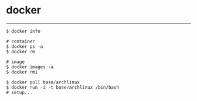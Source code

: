 # docker

---

```
$ docker info
```

```
# container
$ docker ps -a
$ docker rm
```

```
# image
$ docker images -a
$ docker rmi
```

```
$ docker pull base/archlinux
$ docker run -i -t base/archlinux /bin/bash
# setup...
```
